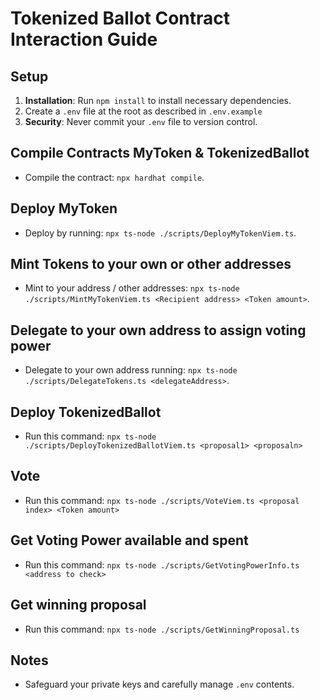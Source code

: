 # Tokenized Ballot Contract Interaction Guide

## Setup

1. **Installation**: Run `npm install` to install necessary dependencies.
2. Create a `.env` file at the root as described in `.env.example`
3. **Security**: Never commit your `.env` file to version control.

## Compile Contracts MyToken & TokenizedBallot

- Compile the contract: `npx hardhat compile`.

## Deploy MyToken

- Deploy by running: `npx ts-node ./scripts/DeployMyTokenViem.ts`.

## Mint Tokens to your own or other addresses

- Mint to your address / other addresses: `npx ts-node ./scripts/MintMyTokenViem.ts <Recipient address> <Token amount>`.

## Delegate to your own address to assign voting power

- Delegate to your own address running: `npx ts-node ./scripts/DelegateTokens.ts <delegateAddress>`.

## Deploy TokenizedBallot

- Run this command: `npx ts-node ./scripts/DeployTokenizedBallotViem.ts <proposal1> <proposaln>`

## Vote

- Run this command: `npx ts-node ./scripts/VoteViem.ts <proposal index> <Token amount>`

## Get Voting Power available and spent

- Run this command: `npx ts-node ./scripts/GetVotingPowerInfo.ts <address to check>`

## Get winning proposal

- Run this command: `npx ts-node ./scripts/GetWinningProposal.ts`

## Notes

- Safeguard your private keys and carefully manage `.env` contents.
